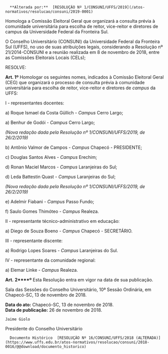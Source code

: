       **Alterada por:**  [RESOLUÇÃO Nº 1/CONSUNI/UFFS/2019](/atos-normativos/resolucao/consuni/2019-0001) 

   Homologa a Comissão Eleitoral Geral que organizará a consulta prévia à comunidade universitária para escolha de reitor, vice-reitor e diretores de campus da Universidade Federal da Fronteira Sul.  

 

 O Conselho Universitário (CONSUNI) da Universidade Federal da Fronteira Sul (UFFS), no uso de suas atribuições legais, considerando a Resolução nº 21/2014-CONSUNI e a reunião realizada em 8 de novembro de 2018, entre as Comissões Eleitorais Locais (CELs);

  

 RESOLVE:

  

 **Art. 1º** Homologar os seguintes nomes, indicados à Comissão Eleitoral Geral (CEG) que organizará o processo de consulta prévia à comunidade universitária para escolha de reitor, vice-reitor e diretores de *campus* da UFFS:

 I - representantes docentes:

 a) Roque Ismael da Costa Güllich - *Campus* Cerro Largo;

 a) Benhur de Godói - *Campus* Cerro Largo;

 *(Nova redação dada pela Resolução nº 1/CONSUNI/UFFS/2019, de 26/2/2019)*

 b) Antônio Valmor de Campos - *Campus* Chapecó - PRESIDENTE;

 c) Douglas Santos Alves - *Campus* Erechim;

 d) Ronan Maciel Marcos - *Campus* Laranjeiras do Sul;

 d) Leda Battestin Quast - *Campus* Laranjeiras do Sul;

 *(Nova redação dada pela Resolução nº 1/CONSUNI/UFFS/2019, de 26/2/2019)*

 e) Adelmir Fiabani - *Campus* Passo Fundo;

 f) Saulo Gomes Thimóteo - *Campus* Realeza.

 II - representante técnico-administrativo em educação:

 a) Diego de Souza Boeno - *Campus* Chapecó - SECRETÁRIO.

 III - representante discente:

 a) Rodrigo Lopes Soares - *Campus* Laranjeiras do Sul.

 IV - representante da comunidade regional:

 a) Elemar Linke - *Campus* Realeza.

   
**Art.** **2****º** Esta Resolução entra em vigor na data de sua publicação.

   
 Sala das Sessões do Conselho Universitário, 10ª Sessão Ordinária, em Chapecó-SC, 13 de novembro de 2018.

  

   **Data do ato:** Chapecó-SC, 13 de novembro de 2018.   
 **Data de publicação:**  26 de novembro de 2018. 

    Jaime Giolo   
 Presidente do Conselho Universitário 

      Documento Histórico  [RESOLUÇÃO Nº 16/CONSUNI/UFFS/2018 (ALTERADA)](https://www.uffs.edu.br/atos-normativos/resolucao/consuni/2018-0016/@@download/documento_historico)     
      